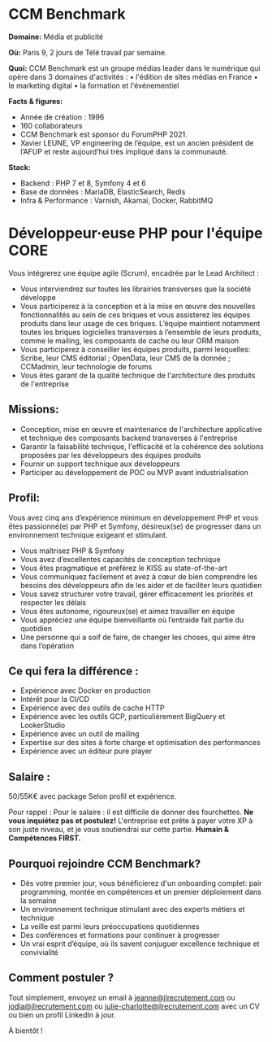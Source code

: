 # CCM Benchmark 

**Domaine:** Média et publicité

**Où:** Paris 9, 2 jours de Télé travail par semaine. 

**Quoi:** CCM Benchmark est un groupe médias leader dans le numérique qui opère dans 3 domaines d'activités :
	• l'édition de sites médias en France
	• le marketing digital 
	• la formation et l'événementiel 

**Facts & figures:**

* Année de création : 1996
* 160 collaborateurs
* CCM Benchmark est sponsor du ForumPHP 2021.
* Xavier LEUNE, VP engineering de l’équipe, est un ancien président de l’AFUP et reste aujourd’hui très impliqué dans la communauté. 

**Stack:**

* Backend : PHP 7 et 8, Symfony 4 et 6
* Base de données : MariaDB, ElasticSearch, Redis
* Infra & Performance : Varnish, Akamai, Docker, RabbitMQ


# Développeur·euse PHP pour l'équipe CORE

Vous intégrerez une équipe agile (Scrum), encadrée par le Lead Architect :

* Vous interviendrez sur toutes les librairies transverses que la société développe
* Vous participerez à la conception et à la mise en œuvre des nouvelles fonctionnalités au sein de ces briques et vous assisterez les équipes produits dans leur usage de ces briques. L’équipe maintient notamment toutes les briques logicielles transverses à l’ensemble de leurs produits, comme le mailing, les composants de cache ou leur ORM maison
* Vous participerez à conseiller les équipes produits, parmi lesquelles: Scribe, leur CMS éditorial ; OpenData, leur CMS de la donnée ; CCMadmin, leur technologie de forums
* Vous êtes garant de la qualité technique de l'architecture des produits de l'entreprise


## Missions:

* Conception, mise en œuvre et maintenance de l'architecture applicative et technique des composants backend transverses à l'entreprise
* Garantir la faisabilité technique, l'efficacité et la cohérence des solutions proposées par les développeurs des équipes produits
* Fournir un support technique aux développeurs
* Participer au développement de POC ou MVP avant industrialisation

## Profil:

Vous avez cinq ans d’expérience minimum en développement PHP et vous êtes passionné(e) par PHP et Symfony, désireux(se) de progresser dans un environnement technique exigeant et stimulant.

* Vous maîtrisez PHP & Symfony
* Vous avez d’excellentes capacités de conception technique
* Vous êtes pragmatique et préférez le KISS au state-of-the-art
* Vous communiquez facilement et avez à cœur de bien comprendre les besoins des développeurs afin de les aider et de faciliter leurs quotidien
* Vous savez structurer votre travail, gérer efficacement les priorités et respecter les délais
* Vous êtes autonome, rigoureux(se) et aimez travailler en équipe
* Vous appréciez une équipe bienveillante où l’entraide fait partie du quotidien
* Une personne qui a soif de faire, de changer les choses, qui aime être dans l’opération

## Ce qui fera la différence : 

* Expérience avec Docker en production
* Intérêt pour la CI/CD
* Expérience avec des outils de cache HTTP
* Expérience avec les outils GCP, particulièrement BigQuery et LookerStudio
* Expérience avec un outil de mailing
* Expertise sur des sites à forte charge et optimisation des performances
* Expérience avec un éditeur pure player


## Salaire : 

50/55K€ avec package Selon profil et expérience. 

Pour rappel :  Pour le salaire : il est difficile de donner des fourchettes. **Ne vous inquiétez pas et postulez!** L'entreprise est prête à payer votre XP à son juste niveau, et je vous soutiendrai sur cette partie. **Humain & Compétences FIRST.**

## Pourquoi rejoindre CCM Benchmark?

* Dès votre premier jour, vous bénéficierez d'un onboarding complet: pair programming, montée en compétences et un premier déploiement dans la semaine
* Un environnement technique stimulant avec des experts métiers et technique
* La veille est parmi leurs préoccupations quotidiennes
* Des conférences et formations pour continuer à progresser
* Un vrai esprit d’équipe, où ils savent conjuguer excellence technique et convivialité


## Comment postuler ?

Tout simplement, envoyez un email à jeanne@jlrecrutement.com ou jodia@jlrecrutement.com ou julie-charlotte@jlrecrutement.com avec un CV ou bien un profil LinkedIn à jour. 

À bientôt ! 

